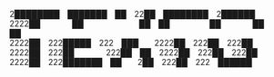 2████████ ███████ ██ 22██ ████████ 2██████ <br/>
2222██    ██       ██ ██     ██    ██    ██ <br/>
2222██ 222█████ 222 ███  2222██ 222██ 222██ <br/>
2222██ 222██    222██ ██ 2222██ 222██ 222██ <br/>
2222██ 222███████ ██  2██ 222██ 222 ██████  <br/>

